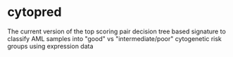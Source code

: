# cytopred
The current version of the top scoring pair decision tree based signature to classify AML samples into "good" vs "intermediate/poor" cytogenetic risk groups using expression data
